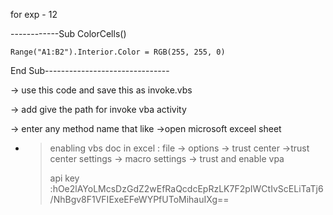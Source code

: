 for exp - 12 


------------Sub ColorCells()

    Range("A1:B2").Interior.Color = RGB(255, 255, 0)
    
End Sub-------------------------------



-> use this code and save this as invoke.vbs 

-> add give the path for invoke vba activity

-> enter any method name that like 
->open microsoft exceel sheet
- > enabling vbs doc in excel :
file -> options -> trust center ->trust center settings -> macro settings -> trust and enable vpa
  >
  > api key :hOe2lAYoLMcsDzGdZ2wEfRaQcdcEpRzLK7F2pIWCtIvScELiTaTj6/NhBgv8F1VFIExeEFeWYPfUToMihauIXg==
